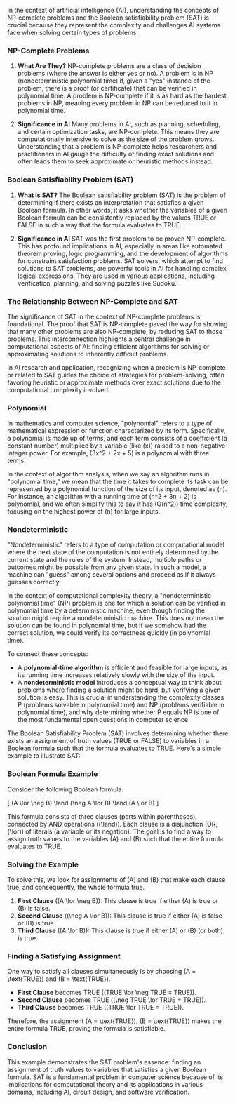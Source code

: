 In the context of artificial intelligence (AI), understanding the concepts of NP-complete problems and the Boolean satisfiability problem (SAT) is crucial because they represent the complexity and challenges AI systems face when solving certain types of problems.

### NP-Complete Problems

1. **What Are They?**
   NP-complete problems are a class of decision problems (where the answer is either yes or no). A problem is in NP (nondeterministic polynomial time) if, given a "yes" instance of the problem, there is a proof (or certificate) that can be verified in polynomial time. A problem is NP-complete if it is as hard as the hardest problems in NP, meaning every problem in NP can be reduced to it in polynomial time.

2. **Significance in AI**
   Many problems in AI, such as planning, scheduling, and certain optimization tasks, are NP-complete. This means they are computationally intensive to solve as the size of the problem grows. Understanding that a problem is NP-complete helps researchers and practitioners in AI gauge the difficulty of finding exact solutions and often leads them to seek approximate or heuristic methods instead.

### Boolean Satisfiability Problem (SAT)

1. **What Is SAT?**
   The Boolean satisfiability problem (SAT) is the problem of determining if there exists an interpretation that satisfies a given Boolean formula. In other words, it asks whether the variables of a given Boolean formula can be consistently replaced by the values TRUE or FALSE in such a way that the formula evaluates to TRUE.

2. **Significance in AI**
   SAT was the first problem to be proven NP-complete. This has profound implications in AI, especially in areas like automated theorem proving, logic programming, and the development of algorithms for constraint satisfaction problems. SAT solvers, which attempt to find solutions to SAT problems, are powerful tools in AI for handling complex logical expressions. They are used in various applications, including verification, planning, and solving puzzles like Sudoku.

### The Relationship Between NP-Complete and SAT

The significance of SAT in the context of NP-complete problems is foundational. The proof that SAT is NP-complete paved the way for showing that many other problems are also NP-complete, by reducing SAT to those problems. This interconnection highlights a central challenge in computational aspects of AI: finding efficient algorithms for solving or approximating solutions to inherently difficult problems. 

In AI research and application, recognizing when a problem is NP-complete or related to SAT guides the choice of strategies for problem-solving, often favoring heuristic or approximate methods over exact solutions due to the computational complexity involved.

### Polynomial

In mathematics and computer science, "polynomial" refers to a type of mathematical expression or function characterized by its form. Specifically, a polynomial is made up of terms, and each term consists of a coefficient (a constant number) multiplied by a variable (like \(x\)) raised to a non-negative integer power. For example, \(3x^2 + 2x + 5\) is a polynomial with three terms.

In the context of algorithm analysis, when we say an algorithm runs in "polynomial time," we mean that the time it takes to complete its task can be represented by a polynomial function of the size of its input, denoted as \(n\). For instance, an algorithm with a running time of \(n^2 + 3n + 2\) is polynomial, and we often simplify this to say it has \(O(n^2)\) time complexity, focusing on the highest power of \(n\) for large inputs.

### Nondeterministic

"Nondeterministic" refers to a type of computation or computational model where the next state of the computation is not entirely determined by the current state and the rules of the system. Instead, multiple paths or outcomes might be possible from any given state. In such a model, a machine can "guess" among several options and proceed as if it always guesses correctly.

In the context of computational complexity theory, a "nondeterministic polynomial time" (NP) problem is one for which a solution can be verified in polynomial time by a deterministic machine, even though finding the solution might require a nondeterministic machine. This does not mean the solution can be found in polynomial time, but if we somehow had the correct solution, we could verify its correctness quickly (in polynomial time).

To connect these concepts:
- A **polynomial-time algorithm** is efficient and feasible for large inputs, as its running time increases relatively slowly with the size of the input.
- A **nondeterministic model** introduces a conceptual way to think about problems where finding a solution might be hard, but verifying a given solution is easy. This is crucial in understanding the complexity classes P (problems solvable in polynomial time) and NP (problems verifiable in polynomial time), and why determining whether P equals NP is one of the most fundamental open questions in computer science.

The Boolean Satisfiability Problem (SAT) involves determining whether there exists an assignment of truth values (TRUE or FALSE) to variables in a Boolean formula such that the formula evaluates to TRUE. Here's a simple example to illustrate SAT:

### Boolean Formula Example

Consider the following Boolean formula:

\[
(A \lor \neg B) \land (\neg A \lor B) \land (A \lor B)
\]

This formula consists of three clauses (parts within parentheses), connected by AND operations (\(\land\)). Each clause is a disjunction (OR, \(\lor\)) of literals (a variable or its negation). The goal is to find a way to assign truth values to the variables \(A\) and \(B\) such that the entire formula evaluates to TRUE.

### Solving the Example

To solve this, we look for assignments of \(A\) and \(B\) that make each clause true, and consequently, the whole formula true.

1. **First Clause** (\(A \lor \neg B\)): This clause is true if either \(A\) is true or \(B\) is false.
2. **Second Clause** (\(\neg A \lor B\)): This clause is true if either \(A\) is false or \(B\) is true.
3. **Third Clause** (\(A \lor B\)): This clause is true if either \(A\) or \(B\) (or both) is true.

### Finding a Satisfying Assignment

One way to satisfy all clauses simultaneously is by choosing \(A = \text{TRUE}\) and \(B = \text{TRUE}\).

- **First Clause** becomes TRUE (\(TRUE \lor \neg TRUE = TRUE\)).
- **Second Clause** becomes TRUE (\(\neg TRUE \lor TRUE = TRUE\)).
- **Third Clause** becomes TRUE (\(TRUE \lor TRUE = TRUE\)).

Therefore, the assignment \(A = \text{TRUE}\), \(B = \text{TRUE}\) makes the entire formula TRUE, proving the formula is satisfiable.

### Conclusion

This example demonstrates the SAT problem's essence: finding an assignment of truth values to variables that satisfies a given Boolean formula. SAT is a fundamental problem in computer science because of its implications for computational theory and its applications in various domains, including AI, circuit design, and software verification.
